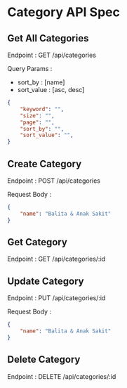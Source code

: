 # Category API Spec

## Get All Categories
Endpoint : GET /api/categories

Query Params :
- sort_by : [name]
- sort_value : [asc, desc]
```json
{
    "keyword": "",
    "size": "",
    "page": "",
    "sort_by": "",
    "sort_value": "",
}
```

## Create Category
Endpoint : POST /api/categories

Request Body :
```json
{
    "name": "Balita & Anak Sakit"
}
```

## Get Category
Endpoint : GET /api/categories/:id

## Update Category
Endpoint : PUT /api/categories/:id

Request Body :
```json
{
    "name": "Balita & Anak Sakit"
}
```

## Delete Category
Endpoint : DELETE /api/categories/:id